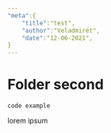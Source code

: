```yaml
---
"meta":{
    "title":"test",
    "author":"Veladmirét",
    "date":"12-06-2021",
}
---
```


# Folder second

`code example`

lorem ipsum
